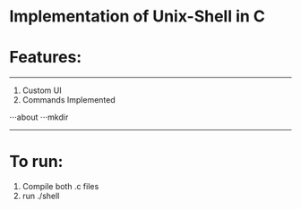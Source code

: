 # Implementation of Unix-Shell in C

# Features:
---
1. Custom UI
2. Commands Implemented

⋅⋅⋅about
⋅⋅⋅mkdir

---
# To run:
1. Compile both .c files
2. run ./shell
